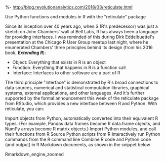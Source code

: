 %- http://blog.revolutionanalytics.com/2018/03/reticulate.html

Use Python functions and modules in R with the "reticulate" package

Since its inception over 40 years ago, when S (R's predecessor) was just a sketch on John Chambers' wall at Bell Labs, R has always been a language for providing interfaces. I was reminded of this during Dirk Eddelbuettel's presentation at the Chicago R User Group meetup last night, where he enumerated Chambers' three principles behind its design (from his 2016 book, ***Extending R***):

* Object: Everything that exists in R is an object
* Function: Everything that happens in R is a function call
* Interface: Interfaces to other software are a part of R

The third principle "Interface" is demonstrated by R's broad connections to data sources, numerical and statistical computation libraries, graphical systems, external applications, and other languages. And it's further supported by the formal announcement this week of the reticulate package from RStudio, which provides a new interface between R and Python. With reticulate, you can:

Import objects from Python, automatically converted into their equivalent R types. (For example, Pandas data frames become R data.frame objects, and NumPy arrays become R matrix objects.)
Import Python modules, and call their functions from R 
Source Python scripts from R
Interactively run Python commands from the R command line
Combine R code and Python code (and output) in R Markdown documents, as shown in the snippet below

Rmarkdown_engine_zoomed


